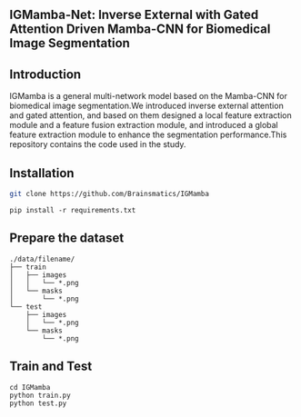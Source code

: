 ## IGMamba-Net: Inverse External with Gated Attention Driven Mamba-CNN for Biomedical Image Segmentation
## Introduction
IGMamba is a general multi-network model based on the Mamba-CNN for biomedical image segmentation.We introduced inverse external attention and gated attention, and based on them designed a local feature extraction module and a feature fusion extraction module, and introduced a global feature extraction module to enhance the segmentation performance.This repository contains the code used in the study.
## Installation
```bash
git clone https://github.com/Brainsmatics/IGMamba
```
```
pip install -r requirements.txt
```
## Prepare the dataset
```text
./data/filename/
├── train
│   ├── images
│   │   └── *.png
│   └── masks
│       └── *.png
└── test
    ├── images
    │   └── *.png
    └── masks
        └── *.png
```
## Train and Test
```
cd IGMamba  
python train.py  
python test.py 
```
